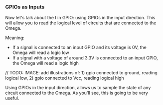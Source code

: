 ### GPIOs as Inputs

Now let's talk about the I in GPIO: using GPIOs in the input direction. This will allow you to read the logical level of circuits that are connected to the Omega.

Meaning:

- If a signal is connected to an input GPIO and its voltage is 0V, the Omega will read a logic low
- If a signal with a voltage of around 3.3V is connected to an input GPIO, the Omega will read a logic high

// TODO: IMAGE: add illustrations of: 1) gpio connected to ground, reading logical low, 2) gpio connected to Vcc, reading logical high

Using GPIOs in the input direction, allows us to sample the state of any circuit connected to the Omega. As you'll see, this is going to be very useful.


